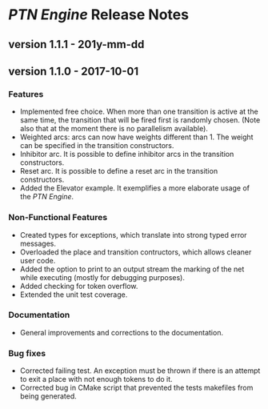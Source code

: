 # *PTN Engine* Release Notes

## version 1.1.1 - 201y-mm-dd


## version 1.1.0 - 2017-10-01

### Features
 - Implemented free choice. When more than one transition is active at the same 
 time, the transition that will be fired first is randomly chosen. (Note also
 that at the moment there is no parallelism available). 
 - Weighted arcs: arcs can now have weights different than 1. The weight can be 
 specified in the transition constructors.
 - Inhibitor arc. It is possible to define inhibitor arcs in the transition 
 constructors.
 - Reset arc. It is possible to define a reset arc in the transition 
 constructors.
 - Added the Elevator example. It exemplifies a more elaborate usage of the 
 *PTN Engine*.
 
### Non-Functional Features
 - Created types for exceptions, which translate into strong typed error 
 messages.
 - Overloaded the place and transition contructors, which allows cleaner user 
 code.
 - Added the option to print to an output stream the marking of the net while
 executing (mostly for debugging purposes).
 - Added checking for token overflow.
 - Extended the unit test coverage.

### Documentation
 - General improvements and corrections to the documentation.

### Bug fixes
- Corrected failing test. An exception must be thrown if there is an attempt
 to exit a place with not enough tokens to do it.
- Corrected bug in CMake script that prevented the tests makefiles from being
generated.
